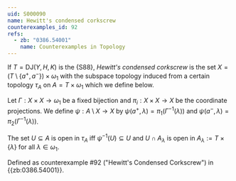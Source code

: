 ```yaml
---
uid: S000090
name: Hewitt's condensed corkscrew
counterexamples_id: 92
refs:
  - zb: "0386.54001"
    name: Counterexamples in Topology
---
```


If $T = \text{DJ}(Y, H, K)$ is the {S88},
*Hewitt's condensed corkscrew* is the set $X = (T\setminus \{a^+, a^-\}) \times \omega_1$ with the subspace topology induced from
a certain topology $\tau_A$ on $A = T \times \omega_1$ which we define below.

Let $\Gamma:X \times X \rightarrow \omega_1$ be a fixed bijection and $\pi_i:X\times X\to X$ be the coordinate projections. We define $\psi: A \setminus X \rightarrow X$ by $\psi(a^+, \lambda) = \pi_1 (\Gamma^{-1}(\lambda))$ and $\psi(a^-, \lambda) = \pi_2 (\Gamma^{-1}(\lambda))$.

The set $U\subseteq A$ is open in $\tau_A$ iff $\psi^{-1}(U)\subseteq U$ and $U\cap A_\lambda$ is open in $A_\lambda:=T\times \{\lambda\}$ for all $\lambda\in \omega_1$.

Defined as counterexample #92 ("Hewitt's Condensed Corkscrew")
in {{zb:0386.54001}}.
